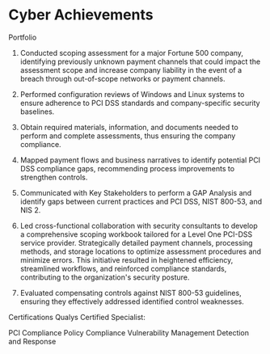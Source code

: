 <h1>Cyber Achievements</a> <a </a></h1>



Portfolio

1. Conducted scoping assessment for a major Fortune 500 company, identifying previously unknown payment channels that could impact the assessment scope and increase company liability in the event of a breach through out-of-scope networks or payment channels.

2. Performed configuration reviews of Windows and Linux systems to ensure adherence to PCI DSS standards and company-specific security baselines.

3. Obtain required materials, information, and documents needed to perform and complete assessments, thus ensuring the company compliance.

4. Mapped payment flows and business narratives to identify potential PCI DSS compliance gaps, recommending process improvements to strengthen controls.

5. Communicated with Key Stakeholders to perform a GAP Analysis and identify gaps between current practices and PCI DSS, NIST 800-53, and NIS 2.

6. Led cross-functional collaboration with security consultants to develop a comprehensive scoping workbook tailored for a Level One PCI-DSS service provider. Strategically detailed payment channels, processing methods, and storage locations to optimize assessment procedures and minimize errors. This initiative resulted in heightened efficiency, streamlined workflows, and reinforced compliance standards, contributing to the organization's security posture.

7. Evaluated compensating controls against NIST 800-53 guidelines, ensuring they effectively addressed identified control weaknesses.

Certifications
Qualys Certified Specialist:

PCI Compliance 
Policy Compliance
Vulnerability Management Detection and Response   
